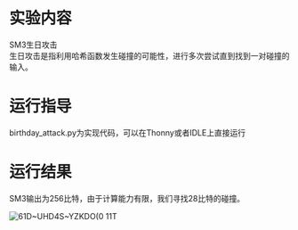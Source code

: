 实验内容
====
SM3生日攻击  
生日攻击是指利用哈希函数发生碰撞的可能性，进行多次尝试直到找到一对碰撞的输入。  

运行指导
====
birthday_attack.py为实现代码，可以在Thonny或者IDLE上直接运行

运行结果
====
SM3输出为256比特，由于计算能力有限，我们寻找28比特的碰撞。  

![61D~UHD`4S~YZ`KDO(0 11T](https://user-images.githubusercontent.com/109579171/181790332-7a459907-07d5-4556-ba96-7eebc2c71787.png)
